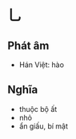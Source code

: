 # 乚

## Phát âm
* Hán Việt: hào

## Nghĩa
* thuộc bộ ất
* nhỏ
* ẩn giấu, bí mật

<script>window.HANZI_FIELD='乚';</script>